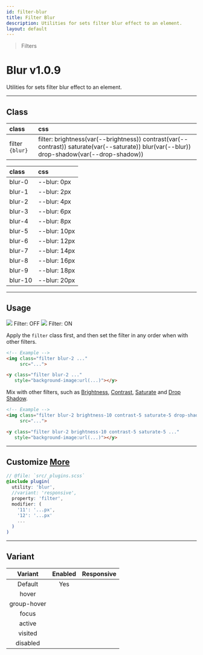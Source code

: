 ```yaml
---
id: filter-blur
title: Filter Blur
description: Utilities for sets filter blur effect to an element.
layout: default
---
```


> Filters

# Blur <span class="ml-1 px-2 py-1 text-sm text-gray-600 bg-gray-300">v1.0.9</span>

Utilities for sets filter blur effect to an element.

---

## Class

| <span class="px-3 py-1 text-white bg-charcoal-100 rounded-full">class</span> | <span class="px-3 py-1 text-white bg-charcoal-100 rounded-full">css</span> |
|:--|:--|
| filter `{blur}` | filter: brightness(var(--brightness)) contrast(var(--contrast)) saturate(var(--saturate)) blur(var(--blur)) drop-shadow(var(--drop-shadow)) |

| <span class="px-3 py-1 text-white bg-charcoal-100 rounded-full">class</span> | <span class="px-3 py-1 text-white bg-charcoal-100 rounded-full">css</span> |
|:--|:--|
| blur-0 | --blur: 0px |
| blur-1 | --blur: 2px |
| blur-2 | --blur: 4px |
| blur-3 | --blur: 6px |
| blur-4 | --blur: 8px |
| blur-5 | --blur: 10px |
| blur-6 | --blur: 12px |
| blur-7 | --blur: 14px |
| blur-8 | --blur: 16px |
| blur-9 | --blur: 18px |
| blur-10 | --blur: 20px |

---

## Usage

<y class="mx-2 my-2 mx-auto flex">
  <y class="p-2 max-w-sm">
    <img class="w-full h-48 object-cover object-center overflow-hidden rounded-lg shadow"
         src="https://picsum.photos/500?=4">
    <y class="pt-2 text-sm text-center">
      Filter: OFF
    </y>
  </y>
  <y class="m-2 max-w-sm">
    <img class="filter blur-2 w-full h-48 object-fit object-center overflow-hidden rounded-lg"
         src="https://picsum.photos/500?=4">
    <y class="pt-2 text-sm text-center">
      Filter: ON
    </y>
  </y>
</y>

Apply the `filter` class first, and then set the filter in any order when with other filters.

```html
<!-- Example -->
<img class="filter blur-2 ..."
     src="...">

<y class="filter blur-2 ..."
   style="background-image:url(...)"></y>
```

Mix with other filters, such as [Brightness](/filter-brightness/), [Contrast](/filter-contrast/), [Saturate](/filter-saturate/) and [Drop Shadow](/filter-drop-shadow/).

```html
<!-- Example -->
<img class="filter blur-2 brightness-10 contrast-5 saturate-5 drop-shadow-md ..."
     src="...">

<y class="filter blur-2 brightness-10 contrast-5 saturate-5 ..."
   style="background-image:url(...)"></y>
```

---

## Customize <a class="ml-1 px-2 py-1 text-sm text-gray-600 bg-gray-300" href="/plugin-api/">More</a>

```scss
// @file: `src/_plugins.scss`
@include plugin(
  utility: 'blur',
  //variant: 'responsive',
  property: 'filter',
  modifier: (
    '11': '...px',
    '12': '...px'
    ...
  )
)
```

---

## Variant

| <span class="font-semibold underline">Variant</span> | <span class="font-semibold underline">Enabled</span> | <span class="font-semibold underline">Responsive</span> |
|:-:|:-:|:-:|
| Default | Yes | |
| hover| | |
| group-hover | | |
| focus | | |
| active | | |
| visited | | |
| disabled | | |
